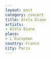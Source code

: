 ```yaml
---
layout: post
category: concert
title: Alela Diane
artists: 
- Alela Diane
place: 
- L'Européen
country: France
city: Paris
---
```


